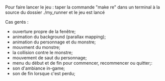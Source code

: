 Pour faire lancer le jeu :
    taper la commande "make re" dans un terminal à la source du dossier
    ./my_runner et le jeu est lancé

Cas gerés :

- ouverture propre de la fenêtre;
- animation du background (parallax mapping);
- animation du personnage et du monstre;
- mouvment du monstre;
- la collision contre le monstre;
- mouvement de saut du personnage;
- menu du début et de fin pour commencer, recommencer ou quitter;:
- son d'ambiance in-game;
- son de fin lorsque c'est perdu;

